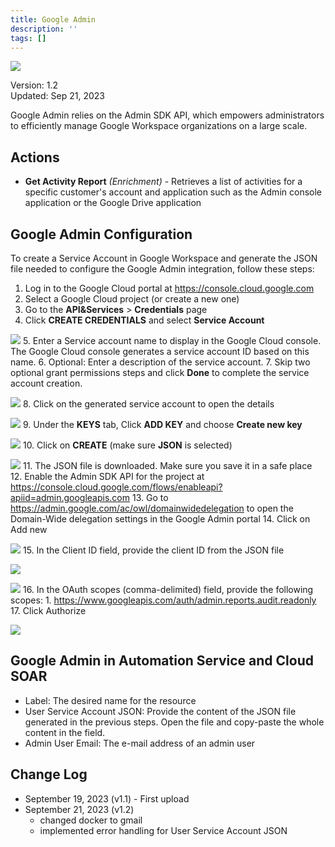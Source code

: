 ```yaml
---
title: Google Admin
description: ''
tags: []
---
```


![](/img/platform-services/automation-service/app-central/logos/google-admin.png)

Version: 1.2  
Updated: Sep 21, 2023

Google Admin relies on the Admin SDK API, which empowers administrators to efficiently manage Google Workspace organizations on a large scale.

## Actions

* **Get Activity Report** *(Enrichment)* - Retrieves a list of activities for a specific customer's account and application such as the Admin console application or the Google Drive application

## Google Admin Configuration

To create a Service Account in Google Workspace and generate the JSON file needed to configure the Google Admin integration, follow these steps:

1. Log in to the Google Cloud portal at <https://console.cloud.google.com>
2. Select a Google Cloud project (or create a new one)
3. Go to the **API&Services** > **Credentials** page
4. Click **CREATE CREDENTIALS** and select **Service Account**   
  
![](/img/platform-services/automation-service/app-central/integrations/google-admin/google-admin-1.png)
5. Enter a Service account name to display in the Google Cloud console. The Google Cloud console generates a service account ID based on this name.
6. Optional: Enter a description of the service account.
7. Skip two optional grant permissions steps and click **Done** to complete the service account creation.   
  
![](/img/platform-services/automation-service/app-central/integrations/google-admin/google-admin-2.png)
8. Click on the generated service account to open the details   
  
![](/img/platform-services/automation-service/app-central/integrations/google-admin/google-admin-3.png)
9. Under the **KEYS** tab, Click **ADD KEY** and choose **Create new key**   
  
![](/img/platform-services/automation-service/app-central/integrations/google-admin/google-admin-4.png)
10. Click on **CREATE** (make sure **JSON** is selected)   
  
![](/img/platform-services/automation-service/app-central/integrations/google-admin/google-admin-5.png)
11. The JSON file is downloaded. Make sure you save it in a safe place
12. Enable the Admin SDK API for the project at <https://console.cloud.google.com/flows/enableapi?apiid=admin.googleapis.com>
13. Go to <https://admin.google.com/ac/owl/domainwidedelegation> to open the Domain-Wide delegation settings in the Google Admin portal
14. Click on Add new   
  
  
![](/img/platform-services/automation-service/app-central/integrations/google-admin/google-admin-6.png)
15. In the Client ID field, provide the client ID from the JSON file   
  
![](/img/platform-services/automation-service/app-central/integrations/google-admin/google-admin-7.png)   
  
![](/img/platform-services/automation-service/app-central/integrations/google-admin/google-admin-8.png)
16. In the OAuth scopes (comma-delimited) field, provide the following scopes:
	1. https://www.googleapis.com/auth/admin.reports.audit.readonly
17. Click Authorize

![](/img/platform-services/automation-service/app-central/integrations/google-admin/google-admin-9.png)

## Google Admin in Automation Service and Cloud SOAR

* Label: The desired name for the resource
* User Service Account JSON: Provide the content of the JSON file generated in the previous steps. Open the file and copy-paste the whole content in the field.
* Admin User Email: The e-mail address of an admin user

## Change Log

* September 19, 2023 (v1.1) - First upload
* September 21, 2023 (v1.2)
	+ changed docker to gmail
	+ implemented error handling for User Service Account JSON

